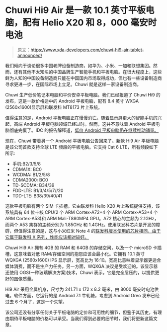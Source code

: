 # Chuwi Hi9 Air 是一款 10.1 英寸平板电脑，配有 Helio X20 和 8，000 毫安时电池

> 原文：<https://www.xda-developers.com/chuwi-hi9-air-tablet-announced/>

我们倾向于谈论很多中国老牌设备制造商，如华为、小米、一加和联想集团。然而，还有其他不太知名的中国品牌生产智能手机和平板电脑。在很大程度上，这些鲜为人知的中国设备制造商只能在中国国内市场取得成功，但也有一些设备制造商寻求更进一步，在国际市场上立足。Chuwi 就是这样一家设备制造商。

Chuwi 生产低价笔记本电脑和平价安卓平板电脑。我们已经报道了 Chuwi Hi9 的发布，这是一款价格适中的 Android 平板电脑，配有 8.4 英寸 WXGA (2560x1600)显示屏和联发科 MT8173 片上系统。

值得注意的是，Android 平板电脑正在慢慢消亡。随着显示屏更大的智能手机的兴起，高端 Android 平板电脑领域已经过时。然而，这并不意味着 Android 平板电脑彻底完蛋了。IDC 的报告解释道，[低价 Android 平板电脑仍在继续推动销量。](https://www.xda-developers.com/idc-q3-2017-tablet-market-decline/)

现在，Chuwi 带着另一个 Android 平板电脑公告回来了。新款 Hi9 Air 平板电脑是该公司首款支持全球 LTE 频段的平板电脑。它支持 Cat 6 LTE，所有频段如下所示:

*   手机:B2/3/5/8
*   CDMA1X: BC0
*   WCDMA: B1/2/5/8
*   CDMA2000: BC0
*   TD-SCDMA: B34/39
*   FDD-LTE: B1/3/4/5/7//20
*   TDD-LTE: B38/39/40/41

这款平板电脑有两个 SIM 卡插槽。它由联发科 Helio X20 片上系统提供支持，该系统具有 64 位十核 CPU(2 个 ARM Cortex-A72+4 个 ARM Cortex-A53+4 个 ARM Cortex-A53)和 ARM Mali-T880MP4 GPU。A72 核心的主频为 2.1GHz，而两个 A53 集群的主频分别为 1.85GHz 和 1.4GHz。使用联发科芯片是开发的障碍，但值得注意的是，这与小米红米 Note 4 的[联发科版本使用的芯片相同，由于它属于联发科 X 系列，性能应该相对较好。](https://www.xda-developers.com/xiaomi-announces-the-redmi-note-4-with-deca-core-helio-x20-soc/)

Chuwi Hi9 Air 拥有 4GB 的 RAM 和 64GB 的存储空间，以及一个 microSD 卡插槽，这意味着对低 RAM/存储空间的抱怨应该会最小化。它拥有 10.1 英寸 WQXGA (2560x1600) IPS 显示屏，宽高比为 16:10。宽高比意味着显示器更适合媒体消费，而不是生产力任务。另一方面，WQXGA 决议是受欢迎的。该显示器还使用 OGS(一种玻璃解决方案)技术，Chuwi 表示，它是完全层压的，以提供更好的图像质量。

Hi9 Air 采用金属机身，尺寸为 241.71 x 172 x 8.2 毫米，由 8000 毫安时电池供电。软件方面，它运行的是 Android 7.1 牛轧糖，考虑到 Android Oreo 发布已经过去 6 个月了，这是一个失望。

该公司还没有分享任何关于平板电脑的定价和可用性的细节，但鉴于其历史，有理由期待平板电脑的价格可以承受。当我们得到必要的细节时，我们将更新这篇文章。